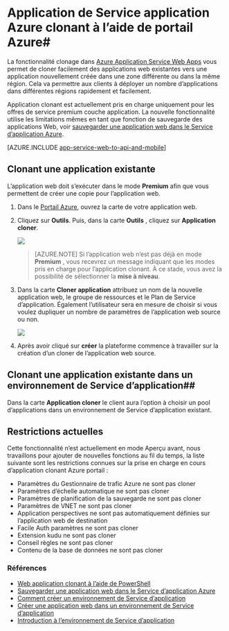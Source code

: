 <properties
    pageTitle="Web application clonant à l’aide du portail Azure"
    description="Découvrez comment cloner vos applications Web nouvelles applications Web à l’aide du portail Azure."
    services="app-service\web"
    documentationCenter=""
    authors="ahmedelnably"
    manager="stefsch"
    editor=""/>

<tags
    ms.service="app-service-web"
    ms.workload="web"
    ms.tgt_pltfrm="na"
    ms.devlang="na"
    ms.topic="article"
    ms.date="03/08/2016"
    ms.author="ahmedelnably"/>

# <a name="azure-app-service-app-cloning-using-azure-portal"></a>Application de Service application Azure clonant à l’aide de portail Azure#

La fonctionnalité clonage dans [Azure Application Service Web Apps](http://go.microsoft.com/fwlink/?LinkId=529714) vous permet de cloner facilement des applications web existantes vers une application nouvellement créée dans une zone différente ou dans la même région. Cela va permettre aux clients à déployer un nombre d’applications dans différentes régions rapidement et facilement.

Application clonant est actuellement pris en charge uniquement pour les offres de service premium couche application. La nouvelle fonctionnalité utilise les limitations mêmes en tant que fonction de sauvegarde des applications Web, voir [sauvegarder une application web dans le Service d’application Azure](web-sites-backup.md).

[AZURE.INCLUDE [app-service-web-to-api-and-mobile](../../includes/app-service-web-to-api-and-mobile.md)] 


## <a name="cloning-an-existing-app"></a>Clonant une application existante ##

L’application web doit s’exécuter dans le mode **Premium** afin que vous permettent de créer une copie pour l’application web.

1. Dans le [Portail Azure](https://portal.azure.com/), ouvrez la carte de votre application web.
2. Cliquez sur **Outils**. Puis, dans la carte **Outils** , cliquez sur **Application cloner**.

    ![][1]

    > [AZURE.NOTE]
    > Si l’application web n’est pas déjà en mode **Premium** , vous recevrez un message indiquant que les modes pris en charge pour l’application clonant. À ce stade, vous avez la possibilité de sélectionner la **mise à niveau**.
    
3. Dans la carte **Cloner application** attribuez un nom de la nouvelle application web, le groupe de ressources et le Plan de Service d’application. Également l’utilisateur sera en mesure de choisir si vous voulez dupliquer un nombre de paramètres de l’application web source ou non.

    ![][2]

4. Après avoir cliqué sur **créer** la plateforme commence à travailler sur la création d’un cloner de l’application web source.

## <a name="cloning-an-existing-app-to-an-app-service-environment"></a>Clonant une application existante dans un environnement de Service d’application##

Dans la carte **Application cloner** le client aura l’option à choisir un pool d’applications dans un environnement de Service d’application existant.

## <a name="current-restrictions"></a>Restrictions actuelles ##

Cette fonctionnalité n’est actuellement en mode Aperçu avant, nous travaillons pour ajouter de nouvelles fonctions au fil du temps, la liste suivante sont les restrictions connues sur la prise en charge en cours d’application clonant Azure portail :

- Paramètres du Gestionnaire de trafic Azure ne sont pas cloner
- Paramètres d’échelle automatique ne sont pas cloner
- Paramètres de planification de la sauvegarde ne sont pas cloner
- Paramètres de VNET ne sont pas cloner
- Application perspectives ne sont pas automatiquement définies sur l’application web de destination
- Facile Auth paramètres ne sont pas cloner
- Extension kudu ne sont pas cloner
- Conseil règles ne sont pas cloner
- Contenu de la base de données ne sont pas cloner


### <a name="references"></a>Références ###
- [Web application clonant à l’aide de PowerShell](app-service-web-app-cloning.md)
- [Sauvegarder une application web dans le Service d’application Azure](web-sites-backup.md)
- [Comment créer un environnement de Service d’application](app-service-web-how-to-create-an-app-service-environment.md)
- [Créer une application web dans un environnement de Service d’application](app-service-web-how-to-create-a-web-app-in-an-ase.md)
- [Introduction à l’environnement de Service d’application](app-service-app-service-environment-intro.md)

<!--Image references-->
[1]: ./media/app-service-web-app-cloning-portal/CloningBlade.png
[2]: ./media/app-service-web-app-cloning-portal/CloneSettings.png